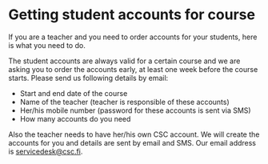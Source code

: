 # Getting student accounts for course

If you are a teacher and you need to order accounts for your students,
here is what you need to do.

The student accounts are always valid for a certain course and we are
asking you to order the accounts early, at least one week before the
course starts. Please send us following details by email:

* Start and end date of the course
* Name of the teacher (teacher is responsible of these accounts)
* Her/his mobile number (password for these accounts is sent via SMS)
* How many accounts do you need

Also the teacher needs to have her/his own CSC account. We will
create the accounts for you and details are sent by email and SMS.
Our email address is servicedesk@csc.fi.
